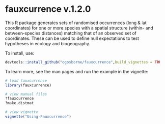 # fauxcurrence v.1.2.0

This R package generates sets of randomised occurrences (long & lat coordinates) for one or more species with a spatial structure (within- and between-species distances) matching that of an observed set of coordinates. These can be used to define null expectations to test hypotheses in ecology and biogeography.

To install, use:

```R
devtools::install_github("ogosborne/fauxcurrence",build_vignettes = TRUE)
```

To learn more, see the man pages and run the example in the vignette:

```R
# load fauxcurrence
library(fauxcurrence)

# view manual files
?fauxcurrence
?make.distmat

# view vignette
vignette("Using-Fauxcurrence")
```

